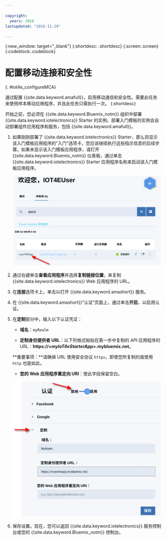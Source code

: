 ```yaml
---

copyright:
  years: 2016
lastupdated: "2016-11-29"

---
```



<!-- Common attributes used in the template are defined as follows: -->
{:new_window: target="\_blank"}
{:shortdesc: .shortdesc}
{:screen:.screen}
{:codeblock:.codeblock}

# 配置移动连接和安全性
{: #iot4e_configureMCA}

通过配置 {{site.data.keyword.amafull}}，启用移动通信和安全性。需要此任务来使用样本移动应用程序，并且此任务只需执行一次。
{:shortdesc}

开始之前，您必须在 {{site.data.keyword.Bluemix_notm}} 组织中部署 {{site.data.keyword.iotelectronics}} Starter 的实例。部署入门模板的实例会自动部署组件应用程序和服务，包括 {{site.data.keyword.amafull}}。

1. 如果刚刚部署了 {{site.data.keyword.iotelectronics}} Starter，那么将显示该入门模板应用程序的“入门”选项卡，您应该继续执行这些指示信息的后续步骤。如果未显示该入门模板应用程序，请打开 {{site.data.keyword.Bluemix_notm}} 仪表板，通过单击 {{site.data.keyword.iotelectronics}} Starter 应用程序名称来启动该入门模板应用程序。

    ![仪表板中的 {{site.data.keyword.iotelectronics}}](images/IoT4E_bm_dashboard.svg "仪表板中的 {{site.data.keyword.iotelectronics}}")

2. 通过右键单击**查看应用程序**并选择**复制链接位置**，来复制 {{site.data.keyword.iotelectronics}} Web 应用程序的 URL。

3. 在**连接**选项卡上，单击以打开 {{site.data.keyword.amashort}} 服务。

3. 在 {{site.data.keyword.amashort}}“认证”页面上，通过单击**开启**，以启用认证。

4. 在**定制**部分中，输入以下认证凭证：

    - **域名**：`myRealm`

    - **定制身份提供者 URL**：以下列格式粘贴在第一步中复制的 API 应用程序的 URL：**https://<*myIoT4eStarterApp*>.mybluemix.net**。  

    **重要事项：**请确保 URL 使用安全协议 `https`，即使您所复制的值使用 `http` 也是如此。

    - **您的 Web 应用程序重定向 URI**：使此字段保留空白。

   ![配置 {{site.data.keyword.amashort}}。](images/MCA_config_pg.svg "{{site.data.keyword.amashort}} 认证页面")  

5. 保存设置。现在，您可以返回 {{site.data.keyword.iotelectronics}} 服务控制台或您的 {{site.data.keyword.Bluemix_notm}} 控制台。

